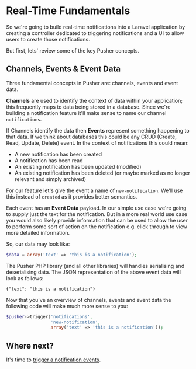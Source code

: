 # Real-Time Fundamentals <i class="fa fa-graduation-cap fa-2"></i>

So we're going to build real-time notifications into a Laravel application by creating a controller dedicated to triggering notifications and a UI to allow users to create those notifications. 

But first, lets' review some of the key Pusher concepts.

## Channels, Events & Event Data

Three fundamental concepts in Pusher are: channels, events and event data.

**Channels** are used to identify the context of data within your application; this frequently maps to data being stored in a database. Since we're building a notification feature it'll make sense to name our channel `notifications`.

If Channels identify the data then **Events** represent something happening to that data. If we think about databases this could be any CRUD (Create, Read, Update, Delete) event. In the context of notifications this could mean:

* A new notification has been created
* A notification has been read
* An existing notification has been updated (modified)
* An existing notification has been deleted (or maybe marked as no longer relevant and simply archived)

For our feature let's give the event a name of `new-notification`. We'll use this instead of `created` as it provides better semantics.

Each event has an **Event Data** payload. In our simple use case we're going to supply just the text for the notification. But in a more real world use case you would also likely provide information that can be used to allow the user to perform some sort of action on the notification e.g. click through to view more detailed information.

So, our data may look like:

```php
$data = array('text' => 'this is a notification');
```

The Pusher PHP library (and all other libraries) will handles serialising and deserialising data. The JSON representation of the above event data will look as follows:

```
{"text": "this is a notification"}
```

Now that you've an overview of channels, events and event data the following code will make much more sense to you:

```php
$pusher->trigger('notifications', 
                 'new-notification', 
                 array('text' => 'this is a notification'));
```

## Where next?

It's time to [trigger a notification events](./trigger-event.md).
